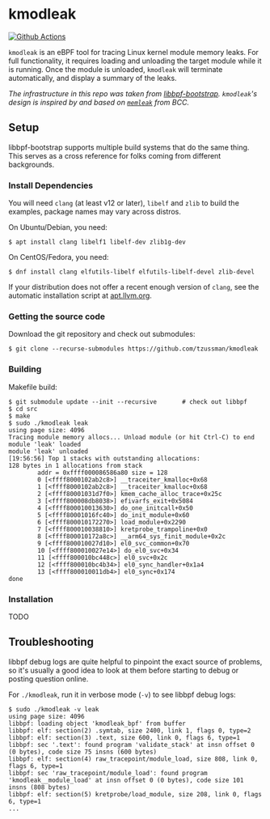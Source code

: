# kmodleak

[![Github Actions](https://github.com/tzussman/kmodleak/actions/workflows/build.yml/badge.svg)](https://github.com/tzussman/kmodleak/actions/workflows/build.yml)

`kmodleak` is an eBPF tool for tracing Linux kernel module memory leaks.
For full functionality, it requires loading and unloading the target module
while it is running. Once the module is unloaded, `kmodleak` will terminate
automatically, and display a summary of the leaks.

*The infrastructure in this repo was taken from
[libbpf-bootstrap](https://github.com/libbpf/libbpf-bootstrap/).*
*`kmodleak`'s design is inspired by and based on
[`memleak`](https://github.com/iovisor/bcc/blob/master/libbpf-tools/memleak.c) from BCC.*

## Setup

libbpf-bootstrap supports multiple build systems that do the same thing.
This serves as a cross reference for folks coming from different backgrounds.

### Install Dependencies

You will need `clang` (at least v12 or later), `libelf` and `zlib` to build
the examples, package names may vary across distros.

On Ubuntu/Debian, you need:
```shell
$ apt install clang libelf1 libelf-dev zlib1g-dev
```

On CentOS/Fedora, you need:
```shell
$ dnf install clang elfutils-libelf elfutils-libelf-devel zlib-devel
```

If your distribution does not offer a recent enough version of `clang`, see
the automatic installation script at [apt.llvm.org](https://apt.llvm.org/).

### Getting the source code

Download the git repository and check out submodules:
```shell
$ git clone --recurse-submodules https://github.com/tzussman/kmodleak
```

### Building

Makefile build:

```shell
$ git submodule update --init --recursive       # check out libbpf
$ cd src
$ make
$ sudo ./kmodleak leak
using page size: 4096
Tracing module memory allocs... Unload module (or hit Ctrl-C) to end
module 'leak' loaded
module 'leak' unloaded
[19:56:56] Top 1 stacks with outstanding allocations:
128 bytes in 1 allocations from stack
        addr = 0xffff000086586a80 size = 128
        0 [<ffff8000102ab2c8>] __traceiter_kmalloc+0x68
        1 [<ffff8000102ab2c8>] __traceiter_kmalloc+0x68
        2 [<ffff80001031d7f0>] kmem_cache_alloc_trace+0x25c
        3 [<ffff800008db8038>] efivarfs_exit+0x5084
        4 [<ffff800010013630>] do_one_initcall+0x50
        5 [<ffff80001016fc40>] do_init_module+0x60
        6 [<ffff800010172270>] load_module+0x2290
        7 [<ffff800010038810>] kretprobe_trampoline+0x0
        8 [<ffff800010172a8c>] __arm64_sys_finit_module+0x2c
        9 [<ffff800010027d10>] el0_svc_common+0x70
        10 [<ffff800010027e14>] do_el0_svc+0x34
        11 [<ffff800010bc448c>] el0_svc+0x2c
        12 [<ffff800010bc4b34>] el0_sync_handler+0x1a4
        13 [<ffff800010011db4>] el0_sync+0x174
done
```

### Installation

TODO

## Troubleshooting

libbpf debug logs are quite helpful to pinpoint the exact source of problems,
so it's usually a good idea to look at them before starting to debug or
posting question online.

For `./kmodleak`, run it in verbose mode (`-v`) to see libbpf debug logs:

```shell
$ sudo ./kmodleak -v leak
using page size: 4096
libbpf: loading object 'kmodleak_bpf' from buffer
libbpf: elf: section(2) .symtab, size 2400, link 1, flags 0, type=2
libbpf: elf: section(3) .text, size 600, link 0, flags 6, type=1
libbpf: sec '.text': found program 'validate_stack' at insn offset 0 (0 bytes), code size 75 insns (600 bytes)
libbpf: elf: section(4) raw_tracepoint/module_load, size 808, link 0, flags 6, type=1
libbpf: sec 'raw_tracepoint/module_load': found program 'kmodleak__module_load' at insn offset 0 (0 bytes), code size 101 insns (808 bytes)
libbpf: elf: section(5) kretprobe/load_module, size 208, link 0, flags 6, type=1
...
```

